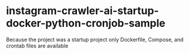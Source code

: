 # instagram-crawler-ai-startup-docker-python-cronjob-sample
Because the project was a startup project only Dockerfile, Compose, and crontab files are available
